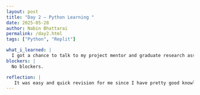 ```yaml
---
layout: post
title: "Day 2 – Python Learning "
date: 2025-05-28
author: Nabin Bhattarai
permalink: /day2.html
tags: ["Python", "Replit"]

what_i_learned: |
  I got a chance to talk to my project mentor and graduate research assistant, and got to know a little bit about project that I will be working on. I learned about Lists, sets and dictionary in Python. Using Replit, I did some coding on how to add and delete elements, how to go through all the elements and how to create different data structures. We played Headband game and it was fun.
blockers: |
  No blockers.

reflection: |
   It was easy and quick revision for me since I have pretty good knowledge of Python.
---
```

